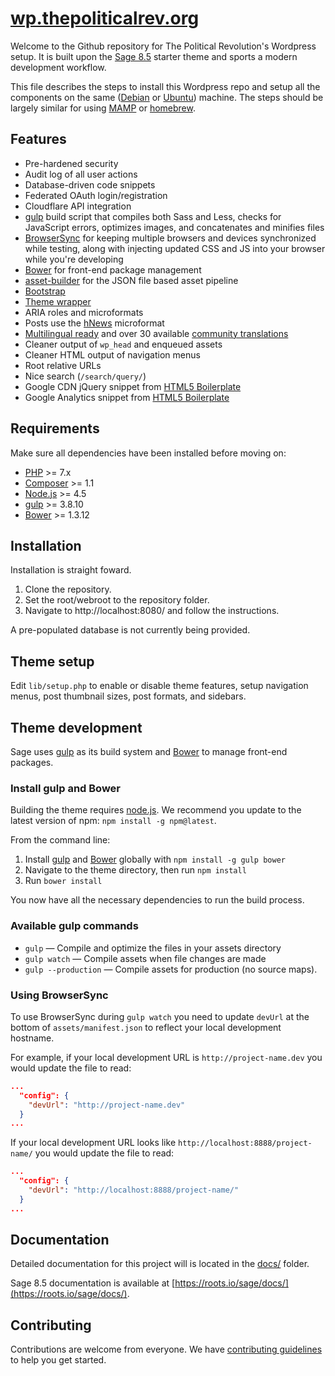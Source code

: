 # [wp.thepoliticalrev.org](https://github.com/politicalrev/wp.thepoliticalrev.org)

Welcome to the Github repository for The Political Revolution's Wordpress setup. It is built upon the [Sage 8.5](https://github.com/roots/sage/releases/latest) starter theme and sports a modern development workflow.

This file describes the steps to install this Wordpress repo and setup all the components on the same ([Debian](https://www.debian.org/) or [Ubuntu](https://www.ubuntu.com/)) machine. The steps should be largely similar for using [MAMP](https://www.mamp.info/en/) or [homebrew](http://brew.sh/).


## Features

* Pre-hardened security
* Audit log of all user actions
* Database-driven code snippets
* Federated OAuth login/registration
* Cloudflare API integration
* [gulp](http://gulpjs.com/) build script that compiles both Sass and Less, checks for JavaScript errors, optimizes images, and concatenates and minifies files
* [BrowserSync](http://www.browsersync.io/) for keeping multiple browsers and devices synchronized while testing, along with injecting updated CSS and JS into your browser while you're developing
* [Bower](http://bower.io/) for front-end package management
* [asset-builder](https://github.com/austinpray/asset-builder) for the JSON file based asset pipeline
* [Bootstrap](http://getbootstrap.com/)
* [Theme wrapper](https://roots.io/sage/docs/theme-wrapper/)
* ARIA roles and microformats
* Posts use the [hNews](http://microformats.org/wiki/hnews) microformat
* [Multilingual ready](https://roots.io/wpml/) and over 30 available [community translations](https://github.com/roots/sage-translations)
* Cleaner output of `wp_head` and enqueued assets
* Cleaner HTML output of navigation menus
* Root relative URLs
* Nice search (`/search/query/`)
* Google CDN jQuery snippet from [HTML5 Boilerplate](http://html5boilerplate.com/)
* Google Analytics snippet from [HTML5 Boilerplate](http://html5boilerplate.com/)


## Requirements

Make sure all dependencies have been installed before moving on:

* [PHP](http://php.net/manual/en/install.php) >= 7.x
* [Composer](https://getcomposer.org/download/) >= 1.1
* [Node.js](http://nodejs.org/) >= 4.5
* [gulp](http://gulpjs.com/) >= 3.8.10
* [Bower](http://bower.io/) >= 1.3.12


## Installation

Installation is straight foward.

1. Clone the repository.
2. Set the root/webroot to the repository folder.
3. Navigate to http://localhost:8080/ and follow the instructions.

A pre-populated database is not currently being provided.


## Theme setup

Edit `lib/setup.php` to enable or disable theme features, setup navigation menus, post thumbnail sizes, post formats, and sidebars.


## Theme development

Sage uses [gulp](http://gulpjs.com/) as its build system and [Bower](http://bower.io/) to manage front-end packages.


### Install gulp and Bower

Building the theme requires [node.js](http://nodejs.org/download/). We recommend you update to the latest version of npm: `npm install -g npm@latest`.

From the command line:

1. Install [gulp](http://gulpjs.com) and [Bower](http://bower.io/) globally with `npm install -g gulp bower`
2. Navigate to the theme directory, then run `npm install`
3. Run `bower install`

You now have all the necessary dependencies to run the build process.


### Available gulp commands

* `gulp` — Compile and optimize the files in your assets directory
* `gulp watch` — Compile assets when file changes are made
* `gulp --production` — Compile assets for production (no source maps).


### Using BrowserSync

To use BrowserSync during `gulp watch` you need to update `devUrl` at the bottom of `assets/manifest.json` to reflect your local development hostname.

For example, if your local development URL is `http://project-name.dev` you would update the file to read:
```json
...
  "config": {
    "devUrl": "http://project-name.dev"
  }
...
```
If your local development URL looks like `http://localhost:8888/project-name/` you would update the file to read:
```json
...
  "config": {
    "devUrl": "http://localhost:8888/project-name/"
  }
...
```


## Documentation

Detailed documentation for this project will is located in the [docs/](https://github.com/politicalrev/wp.thepoliticalrev.org/tree/master/docs) folder.

Sage 8.5 documentation is available at [https://roots.io/sage/docs/](https://roots.io/sage/docs/).


## Contributing

Contributions are welcome from everyone. We have [contributing guidelines](https://github.com/roots/guidelines/blob/master/CONTRIBUTING.md) to help you get started.
